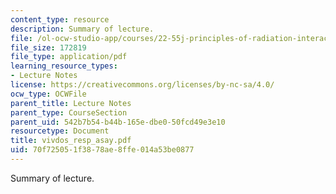 ```yaml
---
content_type: resource
description: Summary of lecture.
file: /ol-ocw-studio-app/courses/22-55j-principles-of-radiation-interactions-fall-2004/70f725051f3878ae8ffe014a53be0877_vivdos_resp_asay.pdf
file_size: 172819
file_type: application/pdf
learning_resource_types:
- Lecture Notes
license: https://creativecommons.org/licenses/by-nc-sa/4.0/
ocw_type: OCWFile
parent_title: Lecture Notes
parent_type: CourseSection
parent_uid: 542b7b54-b44b-165e-dbe0-50fcd49e3e10
resourcetype: Document
title: vivdos_resp_asay.pdf
uid: 70f72505-1f38-78ae-8ffe-014a53be0877
---
```

Summary of lecture.